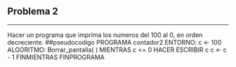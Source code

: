 ## Problema 2
--------------
Hacer un programa que imprima los numeros del 100 al 0, en orden
decreciente.
##pseudocodigo
	PROGRAMA contador2
	ENTORNO:
	   c <- 100
	ALGORITMO:
	   Borrar_pantalla( )
	   MIENTRAS c <= 0 HACER
	      ESCRIBIR c
	      c <- c - 1
	   FINMIENTRAS
	FINPROGRAMA
